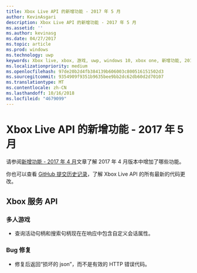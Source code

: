 ```yaml
---
title: Xbox Live API 的新增功能 - 2017 年 5 月
author: KevinAsgari
description: Xbox Live API 的新增功能 - 2017 年 5 月
ms.assetid: ''
ms.author: kevinasg
ms.date: 04/27/2017
ms.topic: article
ms.prod: windows
ms.technology: uwp
keywords: Xbox live, xbox, 游戏, uwp, windows 10, xbox one, 新增功能, 2017 年 5 月
ms.localizationpriority: medium
ms.openlocfilehash: 97de20b2d4fb384139b606003c800516151502d3
ms.sourcegitcommit: 9354909f9351b9635bee9bb2dc62db60d2d70107
ms.translationtype: MT
ms.contentlocale: zh-CN
ms.lasthandoff: 10/16/2018
ms.locfileid: "4679099"
---
```

# <a name="whats-new-for-the-xbox-live-apis---may-2017"></a>Xbox Live API 的新增功能 - 2017 年 5 月

请参阅[新增功能 - 2017 年 4 月](1704-whats-new.md)文章了解 2017 年 4 月版本中增加了哪些功能。

你也可以查看 [GitHub 提交历史记录](https://github.com/Microsoft/xbox-live-api/commits/master)，了解 Xbox Live API 的所有最新的代码更改。

## <a name="xbox-services-apis"></a>Xbox 服务 API

### <a name="multiplayer"></a>多人游戏

* 查询活动句柄和搜索句柄现在在响应中包含自定义会话属性。

### <a name="bug-fixes"></a>Bug 修复

* 修复后返回“损坏的 json”，而不是有效的 HTTP 错误代码。
